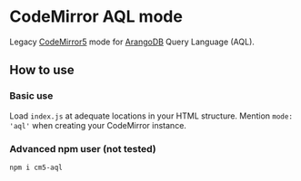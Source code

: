 # CodeMirror AQL mode
Legacy [CodeMirror5](https://codemirror.net/5/) mode for [ArangoDB](https://www.arangodb.com/docs/stable/aql/) Query Language (AQL).

## How to use
### Basic use
Load `index.js` at adequate locations in your HTML structure.
Mention `mode: 'aql'` when creating your CodeMirror instance.

### Advanced npm user (not tested)
```
npm i cm5-aql
```

